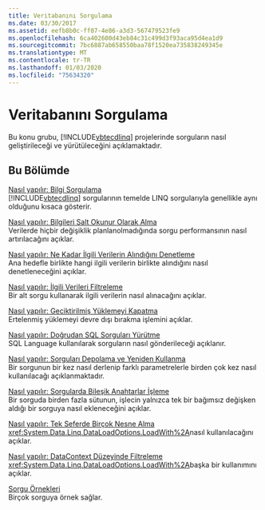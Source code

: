 ```yaml
---
title: Veritabanını Sorgulama
ms.date: 03/30/2017
ms.assetid: eefb8b0c-ff07-4e86-a3d3-567479523fe9
ms.openlocfilehash: 6ca402600d43eb84c31c499d3f93aca95d4ea1d9
ms.sourcegitcommit: 7bc6887ab658550baa78f1520ea735838249345e
ms.translationtype: MT
ms.contentlocale: tr-TR
ms.lasthandoff: 01/03/2020
ms.locfileid: "75634320"
---
```

# <a name="querying-the-database"></a>Veritabanını Sorgulama
Bu konu grubu, [!INCLUDE[vbtecdlinq](../../../../../../includes/vbtecdlinq-md.md)] projelerinde sorguların nasıl geliştirileceği ve yürütüleceğini açıklamaktadır.  
  
## <a name="in-this-section"></a>Bu Bölümde  
 [Nasıl yapılır: Bilgi Sorgulama](how-to-query-for-information.md)  
 [!INCLUDE[vbtecdlinq](../../../../../../includes/vbtecdlinq-md.md)] sorgularının temelde LINQ sorgularıyla genellikle aynı olduğunu kısaca gösterir.  
  
 [Nasıl yapılır: Bilgileri Salt Okunur Olarak Alma](how-to-retrieve-information-as-read-only.md)  
 Verilerde hiçbir değişiklik planlanolmadığında sorgu performansının nasıl artırılacağını açıklar.  
  
 [Nasıl yapılır: Ne Kadar İlgili Verilerin Alındığını Denetleme](how-to-control-how-much-related-data-is-retrieved.md)  
 Ana hedefle birlikte hangi ilgili verilerin birlikte alındığını nasıl denetleneceğini açıklar.  
  
 [Nasıl yapılır: İlgili Verileri Filtreleme](how-to-filter-related-data.md)  
 Bir alt sorgu kullanarak ilgili verilerin nasıl alınacağını açıklar.  
  
 [Nasıl yapılır: Geciktirilmiş Yüklemeyi Kapatma](how-to-turn-off-deferred-loading.md)  
 Ertelenmiş yüklemeyi devre dışı bırakma işlemini açıklar.  
  
 [Nasıl yapılır: Doğrudan SQL Sorguları Yürütme](how-to-directly-execute-sql-queries.md)  
 SQL Language kullanılarak sorguların nasıl gönderileceği açıklanır.  
  
 [Nasıl yapılır: Sorguları Depolama ve Yeniden Kullanma](how-to-store-and-reuse-queries.md)  
 Bir sorgunun bir kez nasıl derlenip farklı parametrelerle birden çok kez nasıl kullanılacağı açıklanmaktadır.  
  
 [Nasıl yapılır: Sorgularda Bileşik Anahtarlar İşleme](how-to-handle-composite-keys-in-queries.md)  
 Bir sorguda birden fazla sütunun, işlecin yalnızca tek bir bağımsız değişken aldığı bir sorguya nasıl ekleneceğini açıklar.  
  
 [Nasıl yapılır: Tek Seferde Birçok Nesne Alma](how-to-retrieve-many-objects-at-once.md)  
 <xref:System.Data.Linq.DataLoadOptions.LoadWith%2A>nasıl kullanılacağını açıklar.  
  
 [Nasıl yapılır: DataContext Düzeyinde Filtreleme](how-to-filter-at-the-datacontext-level.md)  
 <xref:System.Data.Linq.DataLoadOptions.LoadWith%2A>başka bir kullanımını açıklar.  
  
 [Sorgu Örnekleri](query-examples.md)  
 Birçok sorguya örnek sağlar.
